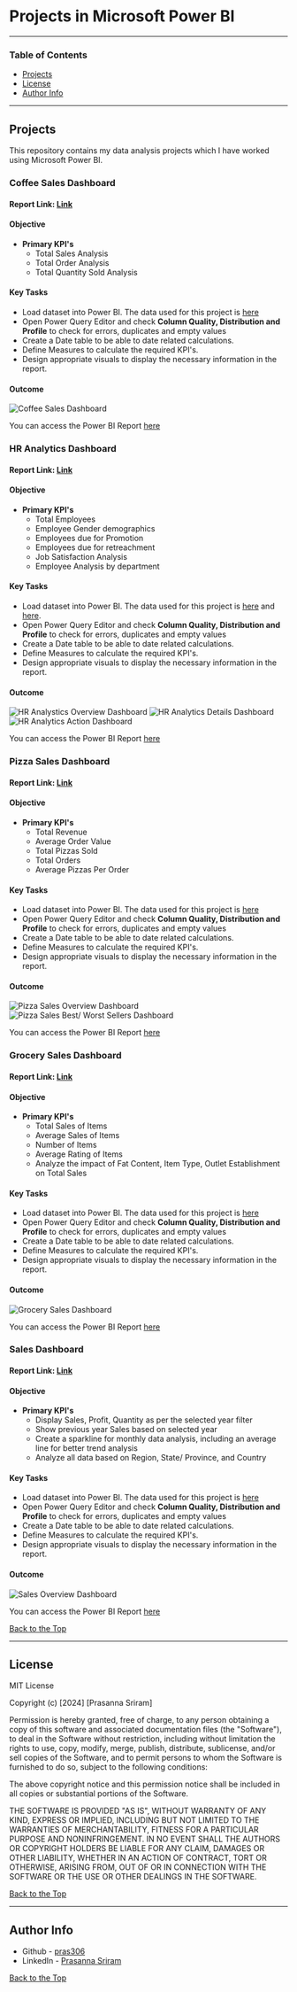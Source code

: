 # Projects in Microsoft Power BI

---

### Table of Contents

- [Projects](#projects)
- [License](#license)
- [Author Info](#author-info)

---

## Projects

This repository contains my data analysis projects which I have worked using Microsoft Power BI.

### Coffee Sales Dashboard

#### Report Link: [Link](https://app.powerbi.com/view?r=eyJrIjoiN2QzNTc4ZmYtZTdlYy00NTcyLWJhYzUtNTRkNTg0OGJiYmMwIiwidCI6Ijk3ODIwYmJjLTE3ZjUtNGRmYy1iNjlkLTY5ZWJjOTRhYzZiZiJ9)

#### Objective

- **Primary KPI's**
    - Total Sales Analysis
    - Total Order Analysis
    - Total Quantity Sold Analysis

#### Key Tasks

- Load dataset into Power BI. The data used for this project is [here](coffee-sales/CoffeeShopSales.xlsx)
- Open Power Query Editor and check **Column Quality, Distribution and Profile** to check for errors, duplicates and empty values
- Create a Date table to be able to date related calculations.
- Define Measures to calculate the required KPI's.
- Design appropriate visuals to display the necessary information in the report.

#### Outcome

![Coffee Sales Dashboard](coffee-sales/CoffeeSalesDashboard.png)

You can access the Power BI Report [here](coffee-sales/CoffeeSalesReport.pbix)


### HR Analytics Dashboard

#### Report Link: [Link](https://app.powerbi.com/view?r=eyJrIjoiNmNjMGYyNTAtOWE5YS00MmJlLTkwNGYtNTAyYWM3YjBiYmFmIiwidCI6Ijk3ODIwYmJjLTE3ZjUtNGRmYy1iNjlkLTY5ZWJjOTRhYzZiZiJ9)

#### Objective

- **Primary KPI's**
    - Total Employees
    - Employee Gender demographics
    - Employees due for Promotion
    - Employees due for retreachment
    - Job Satisfaction Analysis
    - Employee Analysis by department

#### Key Tasks

- Load dataset into Power BI. The data used for this project is [here](hr-data-analysis/HRAnalyticsData.csv) and [here](hr-data-analysis/HREmployeeData.csv).
- Open Power Query Editor and check **Column Quality, Distribution and Profile** to check for errors, duplicates and empty values
- Create a Date table to be able to date related calculations.
- Define Measures to calculate the required KPI's.
- Design appropriate visuals to display the necessary information in the report.

#### Outcome

![HR Analystics Overview Dashboard](hr-data-analysis/HRAnalyticsOverview.png)
![HR Analytics Details Dashboard](hr-data-analysis/HRAnalyticsDetails.png)
![HR Analytics Action Dashboard](hr-data-analysis/HRAnalyticsAction.png)

You can access the Power BI Report [here](hr-data-analysis/HRAnalyticsReport.pbix)


### Pizza Sales Dashboard

#### Report Link: [Link](https://app.powerbi.com/view?r=eyJrIjoiM2I1ODIyYzMtNmM2Ny00Y2QyLWE3YTMtZjc5NWZkMjE2ZmIyIiwidCI6Ijk3ODIwYmJjLTE3ZjUtNGRmYy1iNjlkLTY5ZWJjOTRhYzZiZiJ9&embedImagePlaceholder=true)

#### Objective

- **Primary KPI's**
    - Total Revenue
    - Average Order Value
    - Total Pizzas Sold
    - Total Orders
    - Average Pizzas Per Order

#### Key Tasks

- Load dataset into Power BI. The data used for this project is [here](pizza-sales/pizza_sales_excel_file.xlsx)
- Open Power Query Editor and check **Column Quality, Distribution and Profile** to check for errors, duplicates and empty values
- Create a Date table to be able to date related calculations.
- Define Measures to calculate the required KPI's.
- Design appropriate visuals to display the necessary information in the report.

#### Outcome

![Pizza Sales Overview Dashboard](pizza-sales/PizzaSalesOverview.png)
![Pizza Sales Best/ Worst Sellers Dashboard](pizza-sales/PizzaSalesSellers.png)

You can access the Power BI Report [here](pizza-sales/PizzaSalesReport.pbix)


### Grocery Sales Dashboard

#### Report Link: [Link](https://app.powerbi.com/view?r=eyJrIjoiM2I3YTM5MGItMjdkMi00NTg4LWE3OTUtYmY0OGI1MWVkMzQyIiwidCI6Ijk3ODIwYmJjLTE3ZjUtNGRmYy1iNjlkLTY5ZWJjOTRhYzZiZiJ9)

#### Objective

- **Primary KPI's**
    - Total Sales of Items
    - Average Sales of Items
    - Number of Items
    - Average Rating of Items
    - Analyze the impact of Fat Content, Item Type, Outlet Establishment on Total Sales

#### Key Tasks

- Load dataset into Power BI. The data used for this project is [here](grocery-sales/BlinkITGroceryData.xlsx)
- Open Power Query Editor and check **Column Quality, Distribution and Profile** to check for errors, duplicates and empty values
- Create a Date table to be able to date related calculations.
- Define Measures to calculate the required KPI's.
- Design appropriate visuals to display the necessary information in the report.

#### Outcome

![Grocery Sales Dashboard](grocery-sales/GrocerySalesReport.png)

You can access the Power BI Report [here](grocery-sales/GrocerySalesReport.pbix)


### Sales Dashboard

#### Report Link: [Link](https://app.powerbi.com/view?r=eyJrIjoiZWZmYzZkYjYtNzQ4OS00N2EyLWFkM2UtOGFmZDgxZDlmOGEwIiwidCI6Ijk3ODIwYmJjLTE3ZjUtNGRmYy1iNjlkLTY5ZWJjOTRhYzZiZiJ9)

#### Objective

- **Primary KPI's**
    - Display Sales, Profit, Quantity as per the selected year filter
    - Show previous year Sales based on selected year
    - Create a sparkline for monthly data analysis, including an average line for better trend analysis
    - Analyze all data based on Region, State/ Province, and Country

#### Key Tasks

- Load dataset into Power BI. The data used for this project is [here](sales-overview/SalesOverviewData.xlsx)
- Open Power Query Editor and check **Column Quality, Distribution and Profile** to check for errors, duplicates and empty values
- Create a Date table to be able to date related calculations.
- Define Measures to calculate the required KPI's.
- Design appropriate visuals to display the necessary information in the report.

#### Outcome

![Sales Overview Dashboard](sales-overview/SalesOverviewReport.png)

You can access the Power BI Report [here](sales-overview/SalesOverview.pbix)

[Back to the Top](#projects-in-microsoft-power-bi)

---

## License

MIT License

Copyright (c) [2024] [Prasanna Sriram]

Permission is hereby granted, free of charge, to any person obtaining a copy
of this software and associated documentation files (the "Software"), to deal
in the Software without restriction, including without limitation the rights
to use, copy, modify, merge, publish, distribute, sublicense, and/or sell
copies of the Software, and to permit persons to whom the Software is
furnished to do so, subject to the following conditions:

The above copyright notice and this permission notice shall be included in all
copies or substantial portions of the Software.

THE SOFTWARE IS PROVIDED "AS IS", WITHOUT WARRANTY OF ANY KIND, EXPRESS OR
IMPLIED, INCLUDING BUT NOT LIMITED TO THE WARRANTIES OF MERCHANTABILITY,
FITNESS FOR A PARTICULAR PURPOSE AND NONINFRINGEMENT. IN NO EVENT SHALL THE
AUTHORS OR COPYRIGHT HOLDERS BE LIABLE FOR ANY CLAIM, DAMAGES OR OTHER
LIABILITY, WHETHER IN AN ACTION OF CONTRACT, TORT OR OTHERWISE, ARISING FROM,
OUT OF OR IN CONNECTION WITH THE SOFTWARE OR THE USE OR OTHER DEALINGS IN THE
SOFTWARE.

[Back to the Top](#projects-in-microsoft-power-bi)

---

## Author Info

- Github - [pras306](https://github.com/pras306)
- LinkedIn - [Prasanna Sriram](https://www.linkedin.com/in/prasanna-sriram/)

[Back to the Top](#projects-in-microsoft-power-bi)